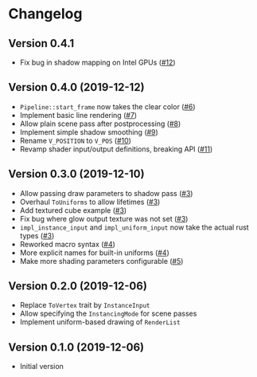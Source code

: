 # Changelog
## Version 0.4.1
- Fix bug in shadow mapping on Intel GPUs ([#12](https://github.com/leod/rendology/pull/12))

## Version 0.4.0 (2019-12-12)
- `Pipeline::start_frame` now takes the clear color ([#6](https://github.com/leod/rendology/pull/6))
- Implement basic line rendering ([#7](https://github.com/leod/rendology/pull/7))
- Allow plain scene pass after postprocessing ([#8](https://github.com/leod/rendology/pull/8))
- Implement simple shadow smoothing ([#9](https://github.com/leod/rendology/pull/9))
- Rename `V_POSITION` to `V_POS` ([#10](https://github.com/leod/rendology/pull/10))
- Revamp shader input/output definitions, breaking API ([#11](https://github.com/leod/rendology/pull/11))

## Version 0.3.0 (2019-12-10)
- Allow passing draw parameters to shadow pass ([#3](https://github.com/leod/rendology/pull/3))
- Overhaul `ToUniforms` to allow lifetimes ([#3](https://github.com/leod/rendology/pull/3))
- Add textured cube example ([#3](https://github.com/leod/rendology/pull/3))
- Fix bug where glow output texture was not set ([#3](https://github.com/leod/rendology/pull/3))
- `impl_instance_input` and `impl_uniform_input` now take the actual rust types ([#3](https://github.com/leod/rendology/pull/3))
- Reworked macro syntax ([#4](https://github.com/leod/rendology/pull/4))
- More explicit names for built-in uniforms ([#4](https://github.com/leod/rendology/pull/4))
- Make more shading parameters configurable ([#5](https://github.com/leod/rendology/pull/5))

## Version 0.2.0 (2019-12-06)
- Replace `ToVertex` trait by `InstanceInput`
- Allow specifying the `InstancingMode` for scene passes
- Implement uniform-based drawing of `RenderList`

## Version 0.1.0 (2019-12-06)
- Initial version
